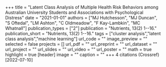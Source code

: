 +++
title = "Latent Class Analysis of Multiple Health Risk Behaviors among Australian University Students and Associations with Psychological Distress"
date = "2021-01-01"
authors = ["MJ Hutchesson", "MJ Duncan", "S Oftedal", "LM Ashton", "C Oldmeadow", "F Kay-Lambkin", "MC Whatnall"]
publication_types = ["2"]
publication = "Nutrients, 13(2) 1--16."
publication_short = "Nutrients, 13(2) 1--16."
tags = ["cluster analysis","latent class analysis","machine learning"]
url_code = ""
image_preview = ""
selected = false
projects = []
url_pdf = ""
url_preprint = ""
url_dataset = ""
url_project = ""
url_slides = ""
url_video = ""
url_poster = ""
math = true
highlight = true
[header]
image = ""
caption = ""
+++
4 citations (Crossref) [2022-07-10]
